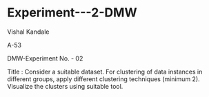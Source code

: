 # Experiment---2-DMW
Vishal Kandale

A-53

DMW-Experiment No. - 02

Title : Consider a suitable dataset. For clustering of data instances in different groups, apply different clustering techniques (minimum 2). Visualize the clusters using suitable tool.
